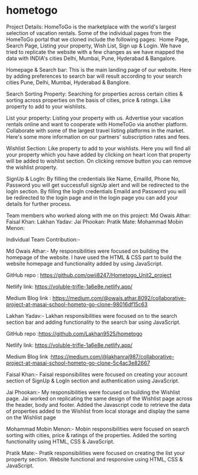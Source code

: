 # hometogo
Project Details:
HomeToGo is the marketplace with the world's largest selection of vacation rentals. Some of the individual pages from the HomeToGo portal that we cloned include the following pages: 
Home Page, Search Page, Listing your property, Wish List, Sign up & Login.
We have tried to replicate the website with a few changes as we have mapped the data with INDIA's cities Delhi, Mumbai, Pune, Hyderabad & Bangalore.

Homepage & Search bar:
This is the main landing page of our website. Here by adding preferences to search bar will result according to your search cities Pune, Delhi, Mumbai, Hyderabad & Banglore.

Search Sorting Property:
Searching for properties across certain cities & sorting across properties on the basis of cities, price & ratings.
Like property to add to your wishlists.

List your property:
Listing your property with us.
Advertise your vacation rentals online and want to cooperate with HomeToGo via another platform.
Collaborate with some of the largest travel listing platforms in the market. Here's some more information on our partners' subscription rates and fees.

Wishlist Section:
Like property to add to your wishlists.
Here you will find all your property which you have added by clicking on heart icon that property will be added to wishlist section.
On clicking remove button you can remove the wishlist property.

SignUp & LogIn:
By filling the credentials like Name, EmailId, Phone No, Password you will get successfull signUp alert and will be redirected to the logIn section.
By filling the logIn credentials EmaiId and Password you will be redirected to the login page and in the login page you can add your details for further process.

Team members who worked along with me on this project:
Md Owais Athar:
Faisal Khan:
Lakhan Yadav:
Jai Phookan:
Pratik Mate:
Mohammad Mobin Menon:

Individual Team Contribution:-

Md Owais Athar:-
My responsibilities were focused on building the homepage of the website.
I have used the HTML & CSS part to build the website homepage and functionality added by using JavaScript.

GitHub repo : https://github.com/owii8247/Hometogo_Unit2_project                    

Netlify link: https://voluble-trifle-1a6e8e.netlify.app/                           

Medium Blog link : https://medium.com/@owais.athar.8092/collaborative-project-at-masai-school-hometo-go-clone-98016df15c63

Lakhan Yadav:-
Lakhan responsibilities were focused on to the search section bar and adding functionality to the search bar using JavaScript.

GitHub repo :https://github.com/Lakhan9525/hometogo


Netlify link: https://voluble-trifle-1a6e8e.netlify.app/    

Medium Blog link :https://medium.com/@lakhanraj987/collaborative-project-at-masai-school-hometo-go-clone-5c4ac3e82667



Faisal Khan:-
Faisal responsibilites were focused on creating your account section of SignUp & LogIn section and authentication using JavaScript. 

Jai Phookan:-
My responsibilities were focused on building the Wishlist page.
Jai worked on replicating the same design of the Wishlist page across the header, body and footer.
Added the Javascript code to retrieve the data of properties added to the Wishlist from local storage and display the same on the Wishlist page

Mohammad Mobin Menon:-
Mobin responsibilities were focused on search sorting with cities, price & ratings of the properties.
Added the sorting functionality using HTML, CSS & JavaScript.

Pratik Mate:-
Pratik responsibilities were focused on creating the list your property section.
Website functional and responsive using HTML, CSS & JavaScript.
